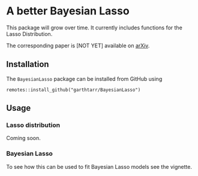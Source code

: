# A better Bayesian Lasso

This package will grow over time. It currently includes functions for the 
Lasso Distribution.

The corresponding paper is [NOT YET] available on [arXiv]().

## Installation

The `BayesianLasso` package can be installed from GitHub using

```
remotes::install_github("garthtarr/BayesianLasso")
```

## Usage

### Lasso distribution

Coming soon.

### Bayesian Lasso

To see how this can be used to fit Bayesian Lasso models see the vignette.
